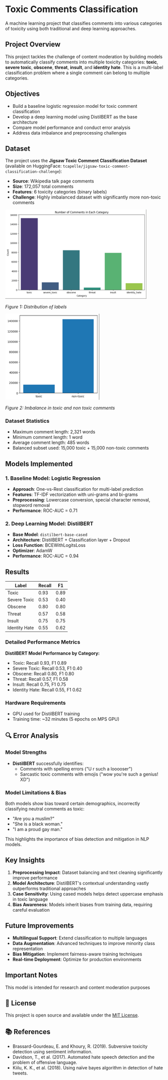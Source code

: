 # Toxic Comments Classification

A machine learning project that classifies comments into various categories of toxicity using both traditional and deep learning approaches.

## Project Overview

This project tackles the challenge of content moderation by building models to automatically classify comments into multiple toxicity categories: **toxic**, **severe toxic**, **obscene**, **threat**, **insult**, and **identity hate**. This is a multi-label classification problem where a single comment can belong to multiple categories.

## Objectives

- Build a baseline logistic regression model for toxic comment classification
- Develop a deep learning model using DistilBERT as the base architecture
- Compare model performance and conduct error analysis
- Address data imbalance and preprocessing challenges

## Dataset

The project uses the **Jigsaw Toxic Comment Classification Dataset** (available on HuggingFace: `tcapelle/jigsaw-toxic-comment-classification-challenge`):

- **Source**: Wikipedia talk page comments
- **Size**: 172,057 total comments
- **Features**: 6 toxicity categories (binary labels)
- **Challenge**: Highly imbalanced dataset with significantly more non-toxic comments
  

<img src="figures/toxicity-distribution.jpg" width="450">

*Figure 1: Distribution of labels*


<img src="figures/counts-comments.jpg" width="300">

*Figure 2: Imbalance in toxic and non toxic comments*

### Dataset Statistics
- Maximum comment length: 2,321 words
- Minimum comment length: 1 word  
- Average comment length: 485 words
- Balanced subset used: 15,000 toxic + 15,000 non-toxic comments

## Models Implemented

### 1. Baseline Model: Logistic Regression
- **Approach**: One-vs-Rest classification for multi-label prediction
- **Features**: TF-IDF vectorization with uni-grams and bi-grams
- **Preprocessing**: Lowercase conversion, special character removal, stopword removal
- **Performance**: ROC-AUC = 0.71

### 2. Deep Learning Model: DistilBERT
- **Base Model**: `distilbert-base-cased`
- **Architecture**: DistilBERT + Classification layer + Dropout
- **Loss Function**: BCEWithLogitsLoss
- **Optimizer**: AdamW
- **Performance**: ROC-AUC = 0.94

## Results

| Label         | Recall | F1   |
|---------------|--------|------|
| Toxic         | 0.93   | 0.89 |
| Severe Toxic  | 0.53   | 0.40 |
| Obscene       | 0.80   | 0.80 |
| Threat        | 0.57   | 0.58 |
| Insult        | 0.75   | 0.75 |
| Identity Hate | 0.55   | 0.62 |

### Detailed Performance Metrics

**DistilBERT Model Performance by Category:**
- Toxic: Recall 0.93, F1 0.89
- Severe Toxic: Recall 0.53, F1 0.40
- Obscene: Recall 0.80, F1 0.80
- Threat: Recall 0.57, F1 0.58
- Insult: Recall 0.75, F1 0.75
- Identity Hate: Recall 0.55, F1 0.62

### Hardware Requirements
- GPU used for DistilBERT training
- Training time: ~32 minutes (5 epochs on MPS GPU)

## 🔍 Error Analysis

### Model Strengths
- **DistilBERT** successfully identifies:
  - Comments with spelling errors ("U r such a looooser")
  - Sarcastic toxic comments with emojis ("wow you're such a genius! XD")

### Model Limitations & Bias
Both models show bias toward certain demographics, incorrectly classifying neutral comments as toxic:
- "Are you a muslim?"
- "She is a black woman."
- "I am a proud gay man."

This highlights the importance of bias detection and mitigation in NLP models.

## Key Insights

1. **Preprocessing Impact**: Dataset balancing and text cleaning significantly improve performance
2. **Model Architecture**: DistilBERT's contextual understanding vastly outperforms traditional approaches
3. **Case Sensitivity**: Using cased models helps detect uppercase emphasis in toxic language
4. **Bias Awareness**: Models inherit biases from training data, requiring careful evaluation

## Future Improvements

- **Multilingual Support**: Extend classification to multiple languages
- **Data Augmentation**: Advanced techniques to improve minority class representation
- **Bias Mitigation**: Implement fairness-aware training techniques
- **Real-time Deployment**: Optimize for production environments

## Important Notes
This model is intended for research and content moderation purposes

## 📄 License

This project is open source and available under the [MIT License](LICENSE).

## 📚 References

- Brassard-Gourdeau, E. and Khoury, R. (2019). Subversive toxicity detection using sentiment information.
- Davidson, T., et al. (2017). Automated hate speech detection and the problem of offensive language.
- Kiilu, K. K., et al. (2018). Using naïve bayes algorithm in detection of hate tweets.
